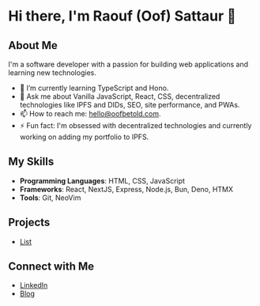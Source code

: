 # Hi there, I'm Raouf (Oof) Sattaur 👋

## About Me

I'm a software developer with a passion for building web applications and learning new technologies.

- 🌱 I’m currently learning TypeScript and Hono.
- 💬 Ask me about Vanilla JavaScript, React, CSS, decentralized technologies like IPFS and DIDs, SEO, site performance, and PWAs.
- 📫 How to reach me: hello@oofbetold.com.
- ⚡ Fun fact: I'm obsessed with decentralized technologies and currently working on adding my portfolio to IPFS.

## My Skills

- **Programming Languages**: HTML, CSS, JavaScript
- **Frameworks**: React, NextJS, Express, Node.js, Bun, Deno, HTMX
- **Tools**: Git, NeoVim

## Projects

- [List](https://oofbetold.com#projects) 

## Connect with Me

- [LinkedIn](https://www.linkedin.com/in/raoufsattaur/)
- [Blog](https://oofbetold.com)
